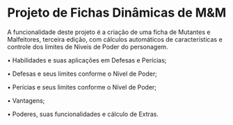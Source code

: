 # Projeto de Fichas Dinâmicas de M&M

A funcionalidade deste projeto é a criação de uma ficha de Mutantes e Malfeitores, terceira edição, com cálculos automáticos de características e controle dos limites de Níveis de Poder do personagem.

• Habilidades e suas aplicações em Defesas e Perícias;

• Defesas e seus limites conforme o Nível de Poder;

• Perícias e seus limites conforme o Nível de Poder;

• Vantagens;

• Poderes, suas funcionalidades e cálculo de Extras.

